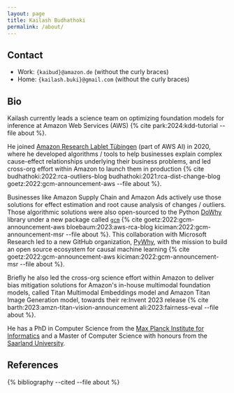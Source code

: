 ```yaml
---
layout: page
title: Kailash Budhathoki
permalink: /about/
---
```


## Contact

- Work: `{kaibud}@amazon.de`       (without the curly braces)
- Home: `{kailash.buki}@gmail.com` (without the curly braces)


## Bio

Kailash currently leads a science team on optimizing foundation models for inference at Amazon Web Services (AWS) {% cite park:2024:kdd-tutorial --file about %}.

He joined [Amazon Research Lablet Tübingen](https://www.amazon.science/latest-news/amazons-fourth-r-d-center-in-germany-is-dedicated-to-open-ai-research) (part of AWS AI) in 2020, where he developed algorithms / tools to help businesses explain complex cause-effect relationships underlying their business problems, and led cross-org effort within Amazon to launch them in production {% cite budhathoki:2022:rca-outliers-blog budhathoki:2021:rca-dist-change-blog goetz:2022:gcm-announcement-aws --file about %}.
<!-- Typical business problems involved effect estimation, and root cause analysis of changes / outliers. Some solutions are still actively used in production by -->
Businesses like Amazon Supply Chain and Amazon Ads actively use those solutions for effect estimation and root cause analysis of changes / outliers.
Those algorithmic solutions were also open-sourced to the Python [DoWhy](https://github.com/py-why/dowhy) library under a new package called [`gcm`](https://www.pywhy.org/dowhy/v0.9.1/user_guide/gcm_based_inference/introduction.html) {% cite goetz:2022:gcm-announcement-aws bloebaum:2023:aws-rca-blog kiciman:2022:gcm-announcement-msr --file about %}. This collaboration with Microsoft Research led to a new GitHub organization, [PyWhy](https://www.pywhy.org/), with the mission to build an open source ecosystem for causal machine learning {% cite goetz:2022:gcm-announcement-aws kiciman:2022:gcm-announcement-msr --file about %}.
<!--  -->
Briefly he also led the cross-org science effort within Amazon to deliver bias mitigation solutions for Amazon's in-house multimodal foundation models, called Titan Multimodal Embeddings model and Amazon Titan Image Generation model, towards their re:Invent 2023 release {% cite barth:2023:amzn-titan-vision-announcement ali:2023:fairness-eval --file about %}.

He has a PhD in Computer Science from the [Max Planck Institute for Informatics](https://www.mpi-inf.mpg.de/home) and a Master of Computer Science with honours from the [Saarland University](https://saarland-informatics-campus.de/).


## References

{% bibliography --cited --file about %}
